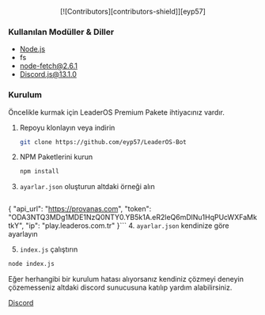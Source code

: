 <p align="center">
    [![Contributors][contributors-shield]][eyp57]
</p>



### Kullanılan Modüller & Diller

* [Node.js](https://nodejs.org/)
* fs
* node-fetch@2.6.1
* Discord.js@13.1.0

### Kurulum

Öncelikle kurmak için LeaderOS Premium Pakete ihtiyacınız vardır.

1. Repoyu klonlayın veya indirin
   ```sh
   git clone https://github.com/eyp57/LeaderOS-Bot
   ```
2. NPM Paketlerini kurun
   ```sh
   npm install
   ```
3. `ayarlar.json` oluşturun altdaki örneği alın
   ```json
{
    "api_url": "https://provanas.com",
    "token": "ODA3NTQ3MDg1MDE1NzQ0NTY0.YB5k1A.eR2leQ6mDlNu1HqPUcWXFaMktkY",
    "ip": "play.leaderos.com.tr"
}```
4. `ayarlar.json` kendinize göre ayarlayın

5. `index.js` çalıştırın
```sh
node index.js
```


Eğer herhangibi bir kurulum hatası alıyorsanız kendiniz çözmeyi deneyin çözemesseniz altdaki discord sunucusuna katılıp yardım alabilirsiniz.

[Discord](https://discord.gg/739Vsmcfw6)
